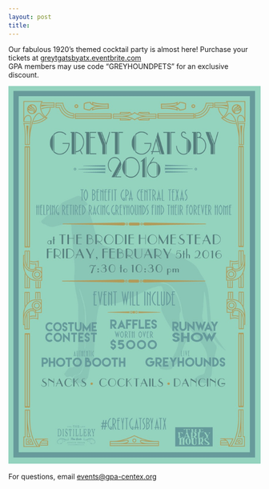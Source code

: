 ```yaml
---
layout: post
title:
---
```


Our fabulous 1920’s themed cocktail party is almost here!  Purchase your tickets at
[greytgatsbyatx.eventbrite.com](http://greytgatsbyatx.eventbrite.com)
<br>GPA members may use code “GREYHOUNDPETS”  for an exclusive discount.

<div class="text-center">
  <a href="http://greytgatsbyatx.eventbrite.com">
    <img alt="Greyt Gatsby" src="/img/greytgatsby2016.jpeg">
  </a>
</div>

For questions, email [events@gpa-centex.org](mailto:events@gpa-centex.org)
